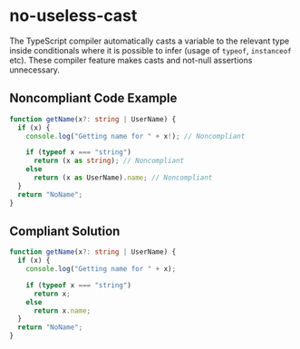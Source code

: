 # no-useless-cast

The TypeScript compiler automatically casts a variable to the relevant type inside conditionals where it is possible to infer (usage of `typeof`, `instanceof` etc). These compiler feature makes casts and not-null assertions unnecessary.


## Noncompliant Code Example

```typescript
function getName(x?: string | UserName) {
  if (x) {
    console.log("Getting name for " + x!); // Noncompliant

    if (typeof x === "string") 
      return (x as string); // Noncompliant
    else
      return (x as UserName).name; // Noncompliant
  }
  return "NoName";
}
```

## Compliant Solution

```typescript
function getName(x?: string | UserName) {
  if (x) {
    console.log("Getting name for " + x);

    if (typeof x === "string") 
      return x;
    else
      return x.name;
  }
  return "NoName";
}
```
